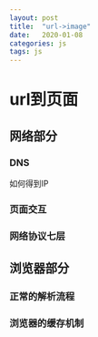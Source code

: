 ```yaml
---
layout: post
title:  "url->image"
date:   2020-01-08
categories: js
tags: js
---
```


# url到页面
## 网络部分  
### DNS  
如何得到IP
### 页面交互  
### 网络协议七层  
## 浏览器部分  
### 正常的解析流程  
### 浏览器的缓存机制  